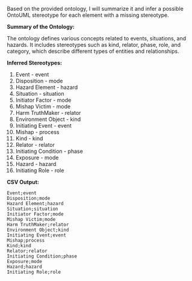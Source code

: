 Based on the provided ontology, I will summarize it and infer a possible OntoUML stereotype for each element with a missing stereotype.

**Summary of the Ontology:**

The ontology defines various concepts related to events, situations, and hazards. It includes stereotypes such as kind, relator, phase, role, and category, which describe different types of entities and relationships.

**Inferred Stereotypes:**

1. Event - event
2. Disposition - mode
3. Hazard Element - hazard
4. Situation - situation
5. Initiator Factor - mode
6. Mishap Victim - mode
7. Harm TruthMaker - relator
8. Environment Object - kind
9. Initiating Event - event
10. Mishap - process
11. Kind - kind
12. Relator - relator
13. Initiating Condition - phase
14. Exposure - mode
15. Hazard - hazard
16. Initiating Role - role

**CSV Output:**
```
Event;event
Disposition;mode
Hazard Element;hazard
Situation;situation
Initiator Factor;mode
Mishap Victim;mode
Harm TruthMaker;relator
Environment Object;kind
Initiating Event;event
Mishap;process
Kind;kind
Relator;relator
Initiating Condition;phase
Exposure;mode
Hazard;hazard
Initiating Role;role
```